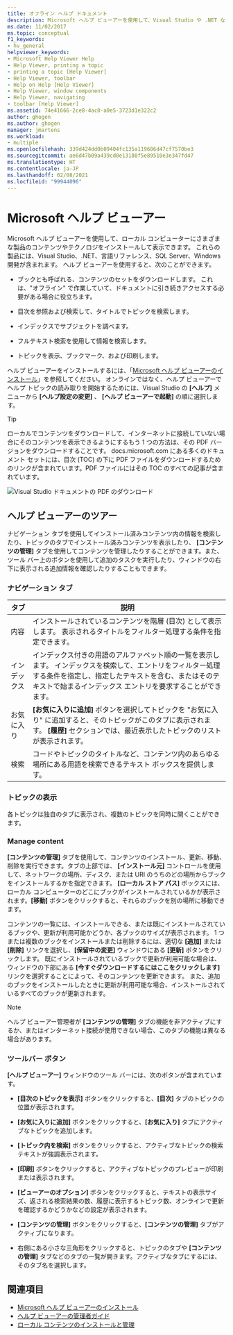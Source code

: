 ```yaml
---
title: オフライン ヘルプ ドキュメント
description: Microsoft ヘルプ ビューアーを使用して、Visual Studio や .NET などのさまざまな製品やテクノロジに関するオフライン ヘルプ ドキュメントをインストールして表示します。
ms.date: 11/02/2017
ms.topic: conceptual
f1_keywords:
- hv_general
helpviewer_keywords:
- Microsoft Help Viewer Help
- Help Viewer, printing a topic
- printing a topic [Help Viewer]
- Help Viewer, toolbar
- Help on Help [Help Viewer]
- Help Viewer, window components
- Help Viewer, navigating
- toolbar [Help Viewer]
ms.assetid: 74e41666-2ce8-4ac0-a0e5-3723d1e322c2
author: ghogen
ms.author: ghogen
manager: jmartens
ms.workload:
- multiple
ms.openlocfilehash: 339d424dd0b09404fc135a119606d47cf7570be3
ms.sourcegitcommit: ae6d47b09a439cd0e13180f5e89510e3e347fd47
ms.translationtype: HT
ms.contentlocale: ja-JP
ms.lasthandoff: 02/08/2021
ms.locfileid: "99944096"
---
```

# <a name="microsoft-help-viewer"></a>Microsoft ヘルプ ビューアー

Microsoft ヘルプ ビューアーを使用して、ローカル コンピューターにさまざまな製品のコンテンツやテクノロジをインストールして表示できます。 これらの製品には、Visual Studio、.NET、言語リファレンス、SQL Server、Windows 開発が含まれます。 ヘルプ ビューアーを使用すると、次のことができます。

- ブックとも呼ばれる、コンテンツのセットをダウンロードします。 これは、"オフライン" で作業していて、ドキュメントに引き続きアクセスする必要がある場合に役立ちます。

- 目次を参照および検索して、タイトルでトピックを検索します。

- インデックスでサブジェクトを調べます。

- フルテキスト検索を使用して情報を検索します。

- トピックを表示、ブックマーク、および印刷します。

ヘルプ ビューアーをインストールするには、「[Microsoft ヘルプ ビューアーのインストール](../help-viewer/installation.md)」を参照してください。 オンラインではなく、ヘルプ ビューアーでヘルプ トピックの読み取りを開始するためには、Visual Studio の **[ヘルプ]** メニューから **[ヘルプ設定の変更]** 、 **[ヘルプ ビューアーで起動]** の順に選択します。

> [!TIP]
> ローカルでコンテンツをダウンロードして、インターネットに接続していない場合にそのコンテンツを表示できるようにするもう 1 つの方法は、その PDF バージョンをダウンロードすることです。 docs.microsoft.com にある多くのドキュメント セットには、目次 (TOC) の下に PDF ファイルをダウンロードするためのリンクが含まれています。PDF ファイルにはその TOC のすべての記事が含まれています。
>
> ![Visual Studio ドキュメントの PDF のダウンロード](media/overview/download-pdf.png)

## <a name="help-viewer-tour"></a>ヘルプ ビューアーのツアー

ナビゲーション タブを使用してインストール済みコンテンツ内の情報を検索したり、トピックのタブでインストール済みコンテンツを表示したり、 **[コンテンツの管理]** タブを使用してコンテンツを管理したりすることができます。また、ツール バー上のボタンを使用して追加のタスクを実行したり、ウィンドウの右下に表示される追加情報を確認したりすることもできます。

### <a name="navigation-tabs"></a>ナビゲーション タブ

|タブ|説明|
|---|-----------|
|内容|インストールされているコンテンツを階層 (目次) として表示します。 表示されるタイトルをフィルター処理する条件を指定できます。|
|インデックス|インデックス付きの用語のアルファベット順の一覧を表示します。 インデックスを検索して、エントリをフィルター処理する条件を指定し、指定したテキストを含む、またはそのテキストで始まるインデックス エントリを要求することができます。|
|お気に入り|**[お気に入りに追加]** ボタンを選択してトピックを "お気に入り" に追加すると、そのトピックがこのタブに表示されます。 **[履歴]** セクションでは、最近表示したトピックのリストが表示されます。|
|検索|コードやトピックのタイトルなど、コンテンツ内のあらゆる場所にある用語を検索できるテキスト ボックスを提供します。|

### <a name="view-topics"></a>トピックの表示

各トピックは独自のタブに表示され、複数のトピックを同時に開くことができます。

### <a name="manage-content"></a>Manage content

**[コンテンツの管理]** タブを使用して、コンテンツのインストール、更新、移動、削除を実行できます。タブの上部では、 **[インストール元]** コントロールを使用して、ネットワークの場所、ディスク、または URI のうちのどの場所からブックをインストールするかを指定できます。 **[ローカル ストア パス]** ボックスには、ローカル コンピューターのどこにブックがインストールされているかが表示されます。**[移動]** ボタンをクリックすると、それらのブックを別の場所に移動できます。

コンテンツの一覧には、インストールできる、または既にインストールされているブックや、更新が利用可能かどうか、各ブックのサイズが表示されます。 1 つまたは複数のブックをインストールまたは削除するには、適切な **[追加]** または **[削除]** リンクを選択し、**[保留中の変更]** ウィンドウにある **[更新]** ボタンをクリックします。 既にインストールされているブックで更新が利用可能な場合は、ウィンドウの下部にある **[今すぐダウンロードするにはここをクリックします]** リンクを選択することによって、そのコンテンツを更新できます。 また、追加のブックをインストールしたときに更新が利用可能な場合、インストールされているすべてのブックが更新されます。

> [!NOTE]
> ヘルプ ビューアー管理者が **[コンテンツの管理]** タブの機能を非アクティブにするか、またはインターネット接続が使用できない場合、このタブの機能は異なる場合があります。

### <a name="toolbar-buttons"></a>ツールバー ボタン

**[ヘルプ ビューアー]** ウィンドウのツール バーには、次のボタンが含まれています。

- **[目次のトピックを表示]** ボタンをクリックすると、**[目次]** タブのトピックの位置が表示されます。

- **[お気に入りに追加]** ボタンをクリックすると、**[お気に入り]** タブにアクティブなトピックを追加します。

- **[トピック内を検索]** ボタンをクリックすると、アクティブなトピックの検索テキストが強調表示されます。

- **[印刷]** ボタンをクリックすると、アクティブなトピックのプレビューが印刷または表示されます。

- **[ビューアーのオプション]** ボタンをクリックすると、テキストの表示サイズ、返される検索結果の数、履歴に表示するトピック数、オンラインで更新を確認するかどうかなどの設定が表示されます。

- **[コンテンツの管理]** ボタンをクリックすると、**[コンテンツの管理]** タブがアクティブになります。

- 右側にある小さな三角形をクリックすると、トピックのタブや **[コンテンツの管理]** タブなどのタブの一覧が開きます。アクティブなタブにするには、そのタブ名を選択します。

## <a name="see-also"></a>関連項目

- [Microsoft ヘルプ ビューアーのインストール](../help-viewer/installation.md)
- [ヘルプ ビューアーの管理者ガイド](../help-viewer/administrator-guide.md)
- [ローカル コンテンツのインストールと管理](../help-viewer/install-manage-local-content.md)
